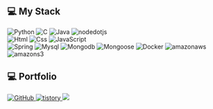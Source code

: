 
<!--
**suin524/suin524** is a ✨ _special_ ✨ repository because its `README.md` (this file) appears on your GitHub profile.

Here are some ideas to get you started:

- 🔭 I’m currently working on ...
- 🌱 I’m currently learning ...
- 👯 I’m looking to collaborate on ...
- 🤔 I’m looking for help with ...
- 💬 Ask me about ...
- 📫 How to reach me: ...
- 😄 Pronouns: ...
- ⚡ Fun fact: ...
-->
## 💻 My Stack
<img alt="Python" src ="https://img.shields.io/badge/Python-3776AB.svg?&style=for-the-badge&logo=Python&logoColor=white"/> <img alt="C" src="https://img.shields.io/badge/C-A8B9CC.svg?style=for-the-badge&logo=C&logoColor=white"> <img alt="Java" src="https://img.shields.io/badge/java-007396?style=for-the-badge&logo=java&logoColor=white"> <img alt="nodedotjs" src ="https://img.shields.io/badge/node.js-339933.svg?&style=for-the-badge&logo=nodedotjs&logoColor=white"/> <br>
<img alt="Html" src ="https://img.shields.io/badge/HTML5-E34F26.svg?&style=for-the-badge&logo=HTML5&logoColor=white"/> <img alt="Css" src ="https://img.shields.io/badge/CSS-1572B6.svg?&style=for-the-badge&logo=CSS3&logoColor=white"/> <img alt="JavaScript" src ="https://img.shields.io/badge/JavaScriipt-F7DF1E.svg?&style=for-the-badge&logo=JavaScript&logoColor=black"/>  <br>
<img alt="Spring" src ="https://img.shields.io/badge/Spring-6DB33F.svg?&style=for-the-badge&logo=Spring&logoColor=white"/> <img alt="Mysql" src ="https://img.shields.io/badge/Mysql-4479A1.svg?&style=for-the-badge&logo=Mysql&logoColor=black"/> <img alt="Mongodb" src ="https://img.shields.io/badge/Mongodb-47A248.svg?&style=for-the-badge&logo=Mongodb&logoColor=black"/> <img alt="Mongoose" src ="https://img.shields.io/badge/Mongoose-880000.svg?&style=for-the-badge&logo=Mongoose&logoColor=black"/> <img alt="Docker" src ="https://img.shields.io/badge/Docker-2496ED.svg?&style=for-the-badge&logo=Docker&logoColor=black"/> <img alt="amazonaws" src ="https://img.shields.io/badge/amazon aws-232F3E.svg?&style=for-the-badge&logo=amazonaws&logoColor=black"/> <img alt="amazons3" src ="https://img.shields.io/badge/amazon s3-569A31.svg?&style=for-the-badge&logo=amazons3&logoColor=black"/>


## 💻 Portfolio
<a href = "https://github.com/suin524"><img alt="GitHub" src ="https://img.shields.io/badge/GitHub-181717.svg?&style=for-the-badge&logo=GitHub&logoColor=white"/>
<a href = "https://junglegym.tistory.com/"><img alt="tistory" src ="https://img.shields.io/badge/tistory-white.svg?&style=for-the-badge"/>
<a href="https://programmers.co.kr/events/sv_bootcamp_2023?fbclid=IwAR33UmZytwrrdmzlAtjVQZwfddHSACY2Dz4K5v_Rt3hg7gIiiMzA1zIUZoQ" target="_blank"><img src="https://img.shields.io/badge/programmers-0B2343?style=for-the-badge&logo=programmers&logoColor=white"/>


